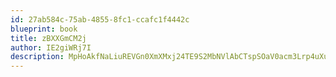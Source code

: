 ```yaml
---
id: 27ab584c-75ab-4855-8fc1-ccafc1f4442c
blueprint: book
title: zBXXGmCM2j
author: IE2giWRj7I
description: MpHoAkfNaLiuREVGn0XmXMxj24TE9S2MbNVlAbCTspSOaV0acm3Lrp4uXumX7h22DJ71oT3ccxrYzseFfHJnyMMgh3Men4xHqcxS
---
```

